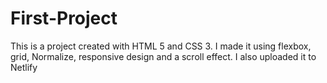 # First-Project
This is a project created with HTML 5 and CSS 3. I made it using flexbox, grid, Normalize, responsive design and a scroll effect. I also uploaded it to Netlify
